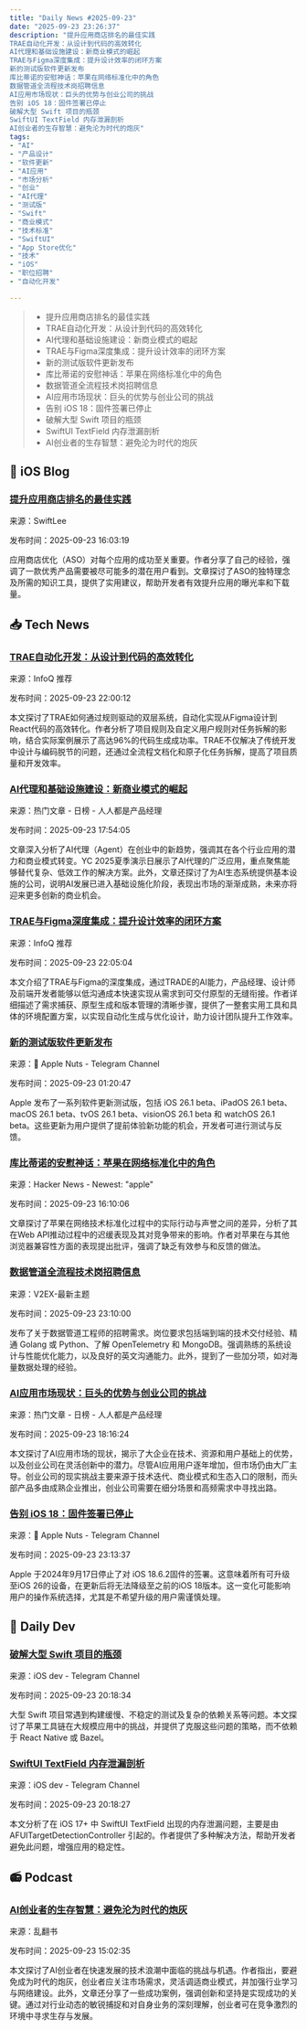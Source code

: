 ```yaml
---
title: "Daily News #2025-09-23"
date: "2025-09-23 23:26:37"
description: "提升应用商店排名的最佳实践
TRAE自动化开发：从设计到代码的高效转化
AI代理和基础设施建设：新商业模式的崛起
TRAE与Figma深度集成：提升设计效率的闭环方案
新的测试版软件更新发布
库比蒂诺的安慰神话：苹果在网络标准化中的角色
数据管道全流程技术岗招聘信息
AI应用市场现状：巨头的优势与创业公司的挑战
告别 iOS 18：固件签署已停止
破解大型 Swift 项目的瓶颈
SwiftUI TextField 内存泄漏剖析
AI创业者的生存智慧：避免沦为时代的炮灰"
tags: 
- "AI"
- "产品设计"
- "软件更新"
- "AI应用"
- "市场分析"
- "创业"
- "AI代理"
- "测试版"
- "Swift"
- "商业模式"
- "技术标准"
- "SwiftUI"
- "App Store优化"
- "技术"
- "iOS"
- "职位招聘"
- "自动化开发"

---
```


> - 提升应用商店排名的最佳实践
> - TRAE自动化开发：从设计到代码的高效转化
> - AI代理和基础设施建设：新商业模式的崛起
> - TRAE与Figma深度集成：提升设计效率的闭环方案
> - 新的测试版软件更新发布
> - 库比蒂诺的安慰神话：苹果在网络标准化中的角色
> - 数据管道全流程技术岗招聘信息
> - AI应用市场现状：巨头的优势与创业公司的挑战
> - 告别 iOS 18：固件签署已停止
> - 破解大型 Swift 项目的瓶颈
> - SwiftUI TextField 内存泄漏剖析
> - AI创业者的生存智慧：避免沦为时代的炮灰

## 🍎 iOS Blog

### [提升应用商店排名的最佳实践](https://www.avanderlee.com/optimization/app-store-optimization-real-world-best-practices/)

来源：SwiftLee

发布时间：2025-09-23 16:03:19

应用商店优化（ASO）对每个应用的成功至关重要。作者分享了自己的经验，强调了一款优秀产品需要被尽可能多的潜在用户看到。文章探讨了ASO的独特理念及所需的知识工具，提供了实用建议，帮助开发者有效提升应用的曝光率和下载量。

## 📥 Tech News

### [TRAE自动化开发：从设计到代码的高效转化](https://www.infoq.cn/article/Aq1oicKcavGRLPUbpVqj)

来源：InfoQ 推荐

发布时间：2025-09-23 22:00:12

本文探讨了TRAE如何通过规则驱动的双层系统，自动化实现从Figma设计到React代码的高效转化。作者分析了项目规则及自定义用户规则对任务拆解的影响，结合实际案例展示了高达96%的代码生成成功率。TRAE不仅解决了传统开发中设计与编码脱节的问题，还通过全流程文档化和原子化任务拆解，提高了项目质量和开发效率。

### [AI代理和基础设施建设：新商业模式的崛起](https://www.woshipm.com/ai/6272599.html)

来源：热门文章 - 日榜 - 人人都是产品经理

发布时间：2025-09-23 17:54:05

文章深入分析了AI代理（Agent）在创业中的新趋势，强调其在各个行业应用的潜力和商业模式转变。YC 2025夏季演示日展示了AI代理的广泛应用，重点聚焦能够替代复杂、低效工作的解决方案。此外，文章还探讨了为AI生态系统提供基本设施的公司，说明AI发展已进入基础设施化阶段，表现出市场的渐渐成熟，未来亦将迎来更多创新的商业机会。

### [TRAE与Figma深度集成：提升设计效率的闭环方案](https://www.infoq.cn/article/Rpo4r7TOlBUmYbjdcJGq)

来源：InfoQ 推荐

发布时间：2025-09-23 22:05:04

本文介绍了TRAE与Figma的深度集成，通过TRADE的AI能力，产品经理、设计师及前端开发者能够以低沟通成本快速实现从需求到可交付原型的无缝衔接。作者详细描述了需求捕获、原型生成和版本管理的清晰步骤，提供了一整套实用工具和具体的环境配置方案，以实现自动化生成与优化设计，助力设计团队提升工作效率。

### [新的测试版软件更新发布](https://t.me/AppleNuts/2333)

来源： Apple Nuts - Telegram Channel

发布时间：2025-09-23 01:20:47

Apple 发布了一系列软件更新测试版，包括 iOS 26.1 beta、iPadOS 26.1 beta、macOS 26.1 beta、tvOS 26.1 beta、visionOS 26.1 beta 和 watchOS 26.1 beta。这些更新为用户提供了提前体验新功能的机会，开发者可进行测试与反馈。

### [库比蒂诺的安慰神话：苹果在网络标准化中的角色](https://infrequently.org/2025/09/cupertinos-comforting-myths/)

来源：Hacker News - Newest: "apple"

发布时间：2025-09-23 16:10:06

文章探讨了苹果在网络技术标准化过程中的实际行动与声誉之间的差异，分析了其在Web API推动过程中的迟缓表现及其对竞争带来的影响。作者对苹果在与其他浏览器兼容性方面的表现提出批评，强调了缺乏有效参与和反馈的做法。

### [数据管道全流程技术岗招聘信息](https://www.v2ex.com/t/1161384)

来源：V2EX-最新主题

发布时间：2025-09-23 23:10:00

发布了关于数据管道工程师的招聘需求。岗位要求包括端到端的技术交付经验、精通 Golang 或 Python、了解 OpenTelemetry 和 MongoDB。强调熟练的系统设计与性能优化能力，以及良好的英文沟通能力。此外，提到了一些加分项，如对海量数据处理的经验。

### [AI应用市场现状：巨头的优势与创业公司的挑战](https://www.woshipm.com/ai/6272665.html)

来源：热门文章 - 日榜 - 人人都是产品经理

发布时间：2025-09-23 18:16:24

本文探讨了AI应用市场的现状，揭示了大企业在技术、资源和用户基础上的优势，以及创业公司在灵活创新中的潜力。尽管AI应用用户逐年增加，但市场仍由大厂主导。创业公司的现实挑战主要来源于技术迭代、商业模式和生态入口的限制，而头部产品多由成熟企业推出，创业公司需要在细分场景和高频需求中寻找出路。

### [告别 iOS 18：固件签署已停止](https://t.me/AppleNuts/2334)

来源： Apple Nuts - Telegram Channel

发布时间：2025-09-23 23:13:37

Apple 于2024年9月17日停止了对 iOS 18.6.2固件的签署。这意味着所有可升级至iOS 26的设备，在更新后将无法降级至之前的iOS 18版本。这一变化可能影响用户的操作系统选择，尤其是不希望升级的用户需谨慎处理。

## 💾 Daily Dev

### [破解大型 Swift 项目的瓶颈](https://t.me/iosdevio/6213)

来源：iOS dev - Telegram Channel

发布时间：2025-09-23 20:18:34

大型 Swift 项目常遇到构建缓慢、不稳定的测试及复杂的依赖关系等问题。本文探讨了苹果工具链在大规模应用中的挑战，并提供了克服这些问题的策略，而不依赖于 React Native 或 Bazel。

### [SwiftUI TextField 内存泄漏剖析](https://t.me/iosdevio/6211)

来源：iOS dev - Telegram Channel

发布时间：2025-09-23 20:18:27

本文分析了在 iOS 17+ 中 SwiftUI TextField 出现的内存泄漏问题，主要是由 AFUITargetDetectionController 引起的。作者提供了多种解决方法，帮助开发者避免此问题，增强应用的稳定性。

## 📻 Podcast

### [AI创业者的生存智慧：避免沦为时代的炮灰](https://www.xiaoyuzhoufm.com/episode/68d244a1522b40626cdc644a)

来源：乱翻书

发布时间：2025-09-23 15:02:35

本文探讨了AI创业者在快速发展的技术浪潮中面临的挑战与机遇。作者指出，要避免成为时代的炮灰，创业者应关注市场需求，灵活调适商业模式，并加强行业学习与网络建设。此外，文章还分享了一些成功案例，强调创新和坚持是实现成功的关键。通过对行业动态的敏锐捕捉和对自身业务的深刻理解，创业者可在竞争激烈的环境中寻求生存与发展。
